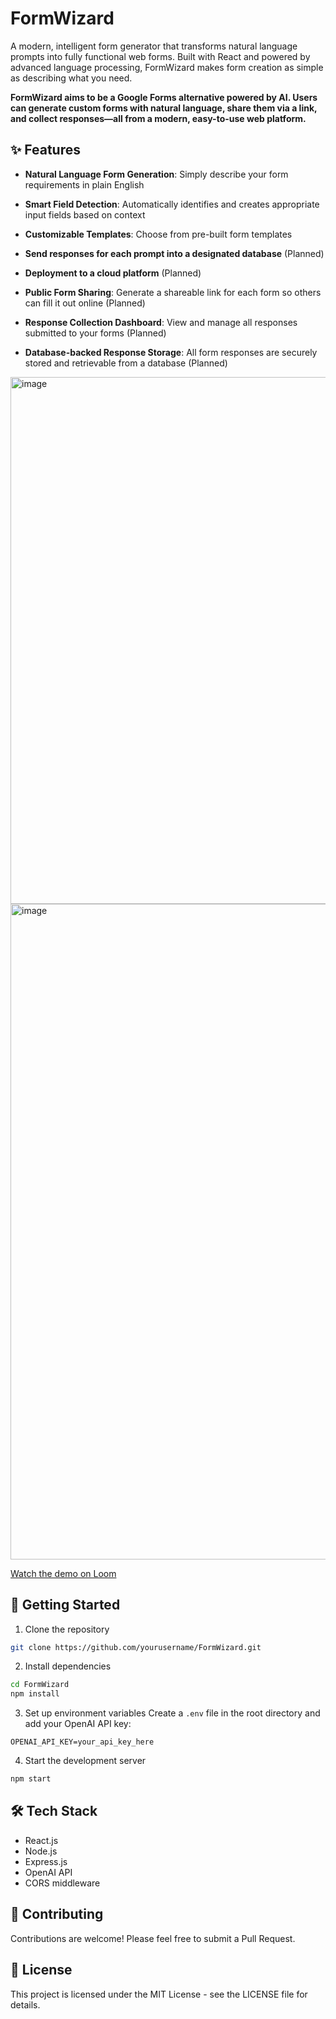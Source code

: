 # FormWizard

A modern, intelligent form generator that transforms natural language prompts into fully functional web forms. Built with React and powered by advanced language processing, FormWizard makes form creation as simple as describing what you need.

**FormWizard aims to be a Google Forms alternative powered by AI. Users can generate custom forms with natural language, share them via a link, and collect responses—all from a modern, easy-to-use web platform.**


## ✨ Features

- **Natural Language Form Generation**: Simply describe your form requirements in plain English
- **Smart Field Detection**: Automatically identifies and creates appropriate input fields based on context
- **Customizable Templates**: Choose from pre-built form templates 


- **Send responses for each prompt into a designated database** (Planned)
- **Deployment to a cloud platform** (Planned)
- **Public Form Sharing**: Generate a shareable link for each form so others can fill it out online (Planned)
- **Response Collection Dashboard**: View and manage all responses submitted to your forms (Planned)
- **Database-backed Response Storage**: All form responses are securely stored and retrievable from a database (Planned)


<img width="843" alt="image" src="https://github.com/user-attachments/assets/7965faa6-021e-4142-9968-7fbfde6dae6f" />
<img width="1049" alt="image" src="https://github.com/user-attachments/assets/8593672e-cd33-4969-9eb9-0fde3687ac0e" />


[Watch the demo on Loom](https://www.loom.com/share/3f6a87781427445996767bf415288c9c?sid=b4825cdb-99e2-41b2-8e6e-58e097eac1b6)





## 🚀 Getting Started

1. Clone the repository
```bash
git clone https://github.com/yourusername/FormWizard.git
```

2. Install dependencies
```bash
cd FormWizard
npm install
```

3. Set up environment variables
Create a `.env` file in the root directory and add your OpenAI API key:
```
OPENAI_API_KEY=your_api_key_here
```

4. Start the development server
```bash
npm start
```

## 🛠️ Tech Stack

- React.js
- Node.js
- Express.js
- OpenAI API
- CORS middleware



## 🤝 Contributing

Contributions are welcome! Please feel free to submit a Pull Request.

## 📝 License

This project is licensed under the MIT License - see the LICENSE file for details.

